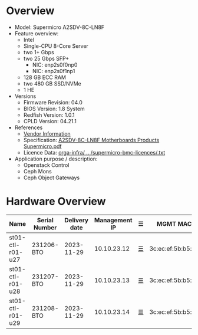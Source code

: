 
# Overview

* Model: Supermicro A2SDV-8C-LN8F
* Feature overview:
  * Intel
  * Single-CPU 8-Core Server
  * two 1+ Gbps 
  * two 25 Gbps SFP+
    * NIC: enp2s0f0np0
    * NIC: enp2s0f1np1
  * 128 GB ECC RAM
  * two 480 GB SSD/NVMe
  * 1 HE
* Versions
  * Firmware Revision: 04.0
  * BIOS Version: 1.8	System
  * Redfish Version: 1.0.1
  * CPLD Version: 04.21.1
* References
  * [Vendor Information](https://www.supermicro.com/de/products/motherboard/a2sdv-8c-ln8f)
  * Specification: [A2SDV-8C-LN8F Motherboards Products Supermicro.pdf](https://github.com/SCS-Private/orga-infra/blob/main/scs-system-landscape/spec_sheets/servers//A2SDV-8C-LN8F_Motherboards_Products_Supermicro.pdf)
  * Licence Data: [orga-infra/ .. /supermicro-bmc-licences/<mac-adress>.txt](https://github.com/SCS-Private/orga-infra/tree/main/scs-system-landscape/supermicro-bmc-licences/)
* Application purpose / description:
  * Openstack Control
  * Ceph Mons
  * Ceph Object Gateways

# Hardware Overview


| Name             | Serial Number | Delivery date | Management IP  | ☰                        | MGMT MAC          | Node IPv4   | Node IPv6                    | Comments                        |
|------------------|---------------|---------------|----------------|--------------------------|-------------------|-------------|------------------------------|---------------------------------|
| st01-ctl-r01-u27 | 231206-BTO    | 2023-11-29    | 10.10.23.12    | [☰](https://10.10.23.12) | 3c:ec:ef:5b:b5:b9 | 10.10.21.12 | fd0c:cc24:75a0:1:10:10:21:12 |                                 |
| st01-ctl-r01-u28 | 231207-BTO    | 2023-11-29    | 10.10.23.13    | [☰](https://10.10.23.13) | 3c:ec:ef:5b:b5:bf | 10.10.21.13 | fd0c:cc24:75a0:1:10:10:21:13 |                                 |
| st01-ctl-r01-u29 | 231208-BTO    | 2023-11-29    | 10.10.23.14    | [☰](https://10.10.23.14) | 3c:ec:ef:5b:b5:bb | 10.10.21.14 | fd0c:cc24:75a0:1:10:10:21:14 |                                 |

